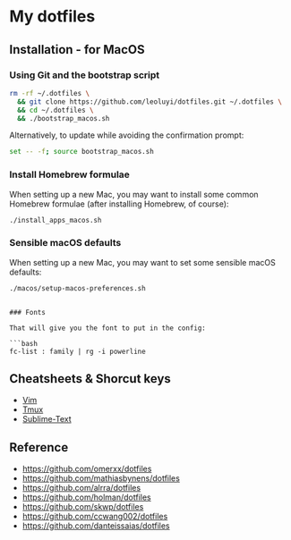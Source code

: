 # My dotfiles

## Installation - for MacOS

### Using Git and the bootstrap script

```bash
rm -rf ~/.dotfiles \
  && git clone https://github.com/leoluyi/dotfiles.git ~/.dotfiles \
  && cd ~/.dotfiles \
  && ./bootstrap_macos.sh
```

Alternatively, to update while avoiding the confirmation prompt:

```bash
set -- -f; source bootstrap_macos.sh
```

### Install Homebrew formulae

When setting up a new Mac, you may want to install some common Homebrew formulae (after installing Homebrew, of course):

```bash
./install_apps_macos.sh
```

### Sensible macOS defaults

When setting up a new Mac, you may want to set some sensible macOS defaults:

```bash
./macos/setup-macos-preferences.sh
```
```

### Fonts

That will give you the font to put in the config:

```bash
fc-list : family | rg -i powerline
```

## Cheatsheets & Shorcut keys

- [Vim](./vim/vim_shortcut_keys.md)
- [Tmux](./tmux/tmux_cheatsheet.md)
- [Sublime-Text](./sublime-text/sublime_shorcut_keys.md)

## Reference

- https://github.com/omerxx/dotfiles
- https://github.com/mathiasbynens/dotfiles
- https://github.com/alrra/dotfiles
- https://github.com/holman/dotfiles
- https://github.com/skwp/dotfiles
- https://github.com/ccwang002/dotfiles
- https://github.com/danteissaias/dotfiles
